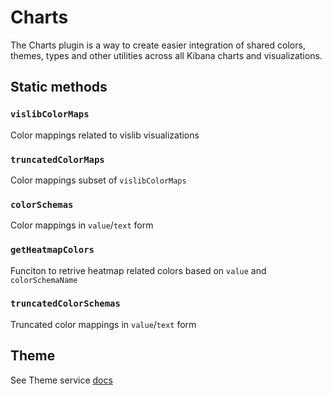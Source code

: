 # Charts

The Charts plugin is a way to create easier integration of shared colors, themes, types and other utilities across all Kibana charts and visualizations.

## Static methods

### `vislibColorMaps`

Color mappings related to vislib visualizations

### `truncatedColorMaps`

Color mappings subset of `vislibColorMaps`

### `colorSchemas`

Color mappings in `value`/`text` form

### `getHeatmapColors`

Funciton to retrive heatmap related colors based on `value` and `colorSchemaName`

### `truncatedColorSchemas`

Truncated color mappings in `value`/`text` form

## Theme

See Theme service [docs](public/services/theme/README.md)

